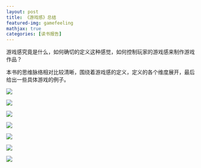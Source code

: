 ```yaml
---
layout: post
title: 《游戏感》总结
featured-img: gamefeeling
mathjax: true
categories: [读书报告]
---
```


游戏感究竟是什么，如何确切的定义这种感觉，如何控制玩家的游戏感来制作游戏作品？

<!--more-->

本书的思维脉络相对比较清晰，围绕着游戏感的定义，定义的各个维度展开，最后给出一些具体游戏的例子。


![]({{site.img_url}}/books/game_feeling/1.png)

![]({{site.img_url}}/books/game_feeling/2.png)

![]({{site.img_url}}/books/game_feeling/3.png)

![]({{site.img_url}}/books/game_feeling/4.png)

![]({{site.img_url}}/books/game_feeling/5.png)

![]({{site.img_url}}/books/game_feeling/6.png)

![]({{site.img_url}}/books/game_feeling/7.png)

